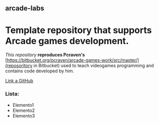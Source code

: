 ## arcade-labs
# Template repository that supports Arcade games development.

*This repository* **reproduces Pcraven's** [https://bitbucket.org/pcraven/arcade-games-work/src/master/](reposoritory in Bitbucket) used to teach videogames programming and contains code developed by him.


[Link a GitHub](http://github.com)

### Lista:
- Elemento1
- Elemento2
- Elemento3

